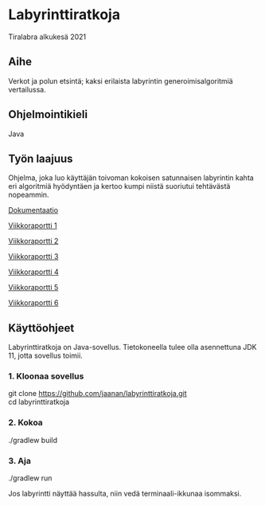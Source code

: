 # Labyrinttiratkoja
Tiralabra alkukesä 2021

## Aihe    
Verkot ja polun etsintä; kaksi erilaista labyrintin generoimisalgoritmiä vertailussa. 

## Ohjelmointikieli  
Java 

## Työn laajuus  
Ohjelma, joka luo käyttäjän toivoman kokoisen satunnaisen labyrintin kahta eri algoritmiä hyödyntäen ja kertoo kumpi niistä suoriutui tehtävästä nopeammin. <br/>

[Dokumentaatio](https://github.com/jaanan/labyrinttiratkoja/tree/master/dokumentaatio)

[Viikkoraportti 1](https://github.com/jaanan/labyrinttiratkoja/blob/d240f530ac72d38cb9af57dda6739d9a1252f5a7/dokumentaatio/viikkoraportti1.md)

[Viikkoraportti 2](https://github.com/jaanan/labyrinttiratkoja/blob/29074ed820674eb80dcaf1bd422deead33b0b225/dokumentaatio/viikkoraportti2.md)

[Viikkoraportti 3](https://github.com/jaanan/labyrinttiratkoja/blob/2686b199c617a791e06b3d25b023a16971b87d30/dokumentaatio/viikkoraportti3.md)

[Viikkoraportti 4](https://github.com/jaanan/labyrinttiratkoja/blob/2114f64ce9368243dce6e76a7e9066d2dd3c854b/dokumentaatio/viikkoraportti4.md)

[Viikkoraportti 5](https://github.com/jaanan/labyrinttiratkoja/blob/1410b5d532280c1577f8b1e30a07e36efa6d2d95/dokumentaatio/viikkoraportti5.md)

[Viikkoraportti 6](https://github.com/jaanan/labyrinttiratkoja/blob/fb4451de1e8993f4edbeebeb6e9bb4268dc5029f/dokumentaatio/viikkoraportti6.md)

## Käyttöohjeet

Labyrinttiratkoja on Java-sovellus. Tietokoneella tulee olla asennettuna JDK 11, jotta sovellus toimii. 

### 1. Kloonaa sovellus

git clone https://github.com/jaanan/labyrinttiratkoja.git  
cd labyrinttiratkoja

### 2. Kokoa

 ./gradlew build

### 3. Aja

./gradlew run

Jos labyrintti näyttää hassulta, niin vedä terminaali-ikkunaa isommaksi.
